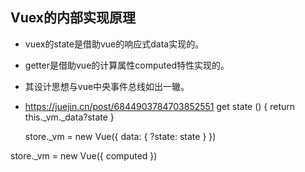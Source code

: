 ## Vuex的内部实现原理

- vuex的state是借助vue的响应式data实现的。
- getter是借助vue的计算属性computed特性实现的。
- 其设计思想与vue中央事件总线如出一辙。
- https://juejin.cn/post/6844903784703852551
get state () {
    return this._vm._data?state
  }


  store._vm = new Vue({
    data: {
      ?state: state
    }
  })
  

 store._vm = new Vue({
    computed
  })

